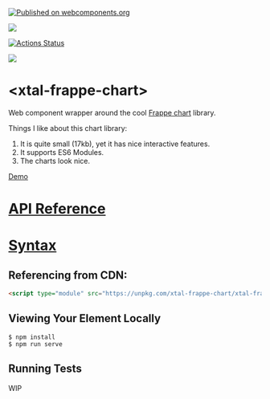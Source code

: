 [![Published on webcomponents.org](https://img.shields.io/badge/webcomponents.org-published-blue.svg)](https://www.webcomponents.org/element/bahrus/xtal-frappe-chart)

<a href="https://nodei.co/npm/xtal-frappe-chart/"><img src="https://nodei.co/npm/xtal-frappe-chart.png"></a>

[![Actions Status](https://github.com/bahrus/xtal-frappe-chart/workflows/CI/badge.svg)](https://github.com/bahrus/xtal-frappe-chart/actions?query=workflow%3ACI)

<img src="https://badgen.net/bundlephobia/minzip/xtal-frappe-chart">

# \<xtal-frappe-chart\>

Web component wrapper around the cool [Frappe chart](https://frappe.io/charts) library.

Things I like about this chart library:

1)  It is quite small (17kb), yet it has nice interactive features.
2)  It supports ES6 Modules.
3)  The charts look nice.

[Demo](https://codepen.io/bahrus/pen/dyRqxQq)

<!--
```
<custom-element-demo>
  <template>
    <h3>Basic xtal-frappe-chart demo</h3>
    <xtal-frappe-chart chart-title="My Awesome Chart" type=bar height=250 is-navigable data='
    {
      "labels": ["12am-3am", "3am-6am", "6am-9am", "9am-12pm",
        "12pm-3pm", "3pm-6pm", "6pm-9pm", "9pm-12am"],
  
      "datasets": [
        {
          "name": "Some Data", "color": "light-blue",
          "values": [25, 40, 30, 35, 8, 52, 17, -4]
        },
        {
          "name": "Another Set", "color": "violet",
          "values": [25, 50, -10, 15, 18, 32, 27, 14]
        },
        {
          "name": "Yet Another", "color": "blue",
          "values": [15, 20, -3, -15, 58, 12, -17, 37]
        }
      ]
    }
    '></xtal-frappe-chart>
      <script  type=module>
        import 'https://cdn.skypack.dev/xtal-frappe-chart';
      </script>
  </template>
</custom-element-demo>
```
-->

# [API Reference](https://cf-sw.bahrus.workers.dev/?href=https%3A%2F%2Fcdn.jsdelivr.net%2Fnpm%2Fxtal-frappe-chart%400.0.106%2Fcustom-elements.json&stylesheet=https%3A%2F%2Fcdn.jsdelivr.net%2Fnpm%2Fwc-info%2Fsimple-ce-style.css&embedded=false&tags=&ts=2022-02-19T12%3A41%3A50.241Z&tocXSLT=https%3A%2F%2Fcdn.jsdelivr.net%2Fnpm%2Fwc-info%2Ftoc.xsl)

# [Syntax](https://bahrus.github.io/api-viewer/index.html?npmPackage=xtal-frappe-chart&jsPath=xtal-frappe-chart-example1.js&jsonPath=custom-elements-example1.json)

<!--
```
<custom-element-demo>
  <template>
      <div>
        <api-viewer src="https://unpkg.com/xtal-frappe-chart@0.0.51/custom-elements.json"></api-viewer>
        <script type=module src=https://unpkg.com/api-viewer-element@0.3.3/lib/api-viewer.js?module></script>
        <script type=module src=https://unpkg.com/xtal-frappe-chart/xtal-frappe-chart.js?module></script>
    </div>
  </template>
</custom-element-demo>
```
-->


## Referencing from CDN:

<!--
Optimized:

```html
<script type="module" src="https://cdn.pika.dev/xtal-frappe-chart"></script>
```

or

Easy to debug:
-->

```html
<script type="module" src="https://unpkg.com/xtal-frappe-chart/xtal-frappe-chart.js?module"></script>
```


## Viewing Your Element Locally

```
$ npm install
$ npm run serve
```

## Running Tests

WIP
